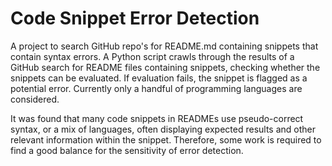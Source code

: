 # Code Snippet Error Detection

A project to search GitHub repo's for README.md containing snippets that contain syntax errors. A Python script crawls through the results of a GitHub search for README files containing snippets, checking whether the snippets can be evaluated. If evaluation fails, the snippet is flagged as a potential error. Currently only a handful of programming languages are considered.

It was found that many code snippets in READMEs use pseudo-correct syntax, or a mix of languages, often displaying expected results and other relevant information within the snippet. Therefore, some work is required to find a good balance for the sensitivity of error detection.
